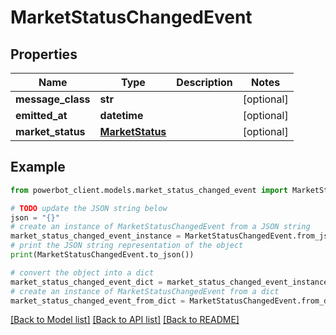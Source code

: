 # MarketStatusChangedEvent


## Properties

Name | Type | Description | Notes
------------ | ------------- | ------------- | -------------
**message_class** | **str** |  | [optional] 
**emitted_at** | **datetime** |  | [optional] 
**market_status** | [**MarketStatus**](MarketStatus.md) |  | [optional] 

## Example

```python
from powerbot_client.models.market_status_changed_event import MarketStatusChangedEvent

# TODO update the JSON string below
json = "{}"
# create an instance of MarketStatusChangedEvent from a JSON string
market_status_changed_event_instance = MarketStatusChangedEvent.from_json(json)
# print the JSON string representation of the object
print(MarketStatusChangedEvent.to_json())

# convert the object into a dict
market_status_changed_event_dict = market_status_changed_event_instance.to_dict()
# create an instance of MarketStatusChangedEvent from a dict
market_status_changed_event_from_dict = MarketStatusChangedEvent.from_dict(market_status_changed_event_dict)
```
[[Back to Model list]](../README.md#documentation-for-models) [[Back to API list]](../README.md#documentation-for-api-endpoints) [[Back to README]](../README.md)


